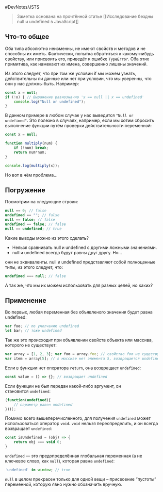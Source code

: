 #DevNotes/JSTS 

> Заметка основана на прочтённой статье [[Исследование бездны null и undefined в JavaScript]]

## Что-то общее

Оба типа абсолютно неизменны, не имеют свойств и методов и не способны их иметь. Фактически, попытка обратиться к какому-нибудь свойству, или присвоить его, приведёт к ошибке `TypeError`. Оба этих примитива, как намекают их имена, совершенно лишены значений.

Из этого следует, что при том же условии if мы можем узнать, действительны ли данные или нет при условии, что мы уверенны, что они у нас должны быть. Например:

```javascript
const x = null;
if (!x) { // Выражение равнозначно 'x == null || x == undefined'
	console.log("Null or undefined");
}
```

В данном примере в любом случае у нас выведится `"Null or undefined"`. Это полезно в случаях, например, если мы хотим сбросить выполнение функции путём проверки действительности переменной:

```javascript
const x = null;

function multiply(num) {
	if (!num) break;
	return num*num;
}

console.log(multiply(x));
```

Но вот в чём проблема…
## Погружение

Посмотрим на следующие строки:

```javascript
null == 0; // false
undefined == ""; // false
null == false; // false
undefined == false; // false
null == undefined; // true
```

Какие выводы можно из этого сделать?
- Нельзя сравнивать null и undefined с другими ложными значениями.
- null и undefined всегда будут равны друг другу. Но…

они не эквиваленты. null и undefined представляют собой полноценные типы, из этого следует, что:

```javascript
undefined === null; // false
```

А так же, что мы их можем использовать для разных целей, но каких?

## Применение

Во первых, любая переменная без объявленого значения будет равна undefined:

```javascript
var foo; // по умолчанию undefined
let bar; // тоже undefined
```

Так же это происходит при объявлении свойств объекта или массива, которого не существует:

```javascript
var array = [1, 2, 3]; var foo = array.foo; // свойство foo не существует, возвращается undefined
var item = array[5]; // в массиве нет элемента 5, возвращается undefined
```

Если в функции нет оператора `return`, она возвращает `undefined`:

```javascript
const value = () => {}; // возвращает undefined
```

Если функции не был передан какой-либо аргумент, он становится `undefined`:

```javascript
(function(undefined){
    // параметр равен undefined
})();
```

Помимо всего вышеперечисленного, для получения `undefined` может использоваться оператор `void`. `void` нельзя переопределить, и он всегда возвращает `undefined`:

```javascript
const isUndefined = (obj) => {
    return obj === void 0;
}
```

`undefined` — это предопределённая глобальная переменная (а не ключевое слово, как `null`), которая равна `undefined`:

```javascript
'undefined' in window; // true
```

`null` в целом прекрасен только для одной вещи – присвоение “пустоты” переменной, которую явно нужно обозначить вручную.